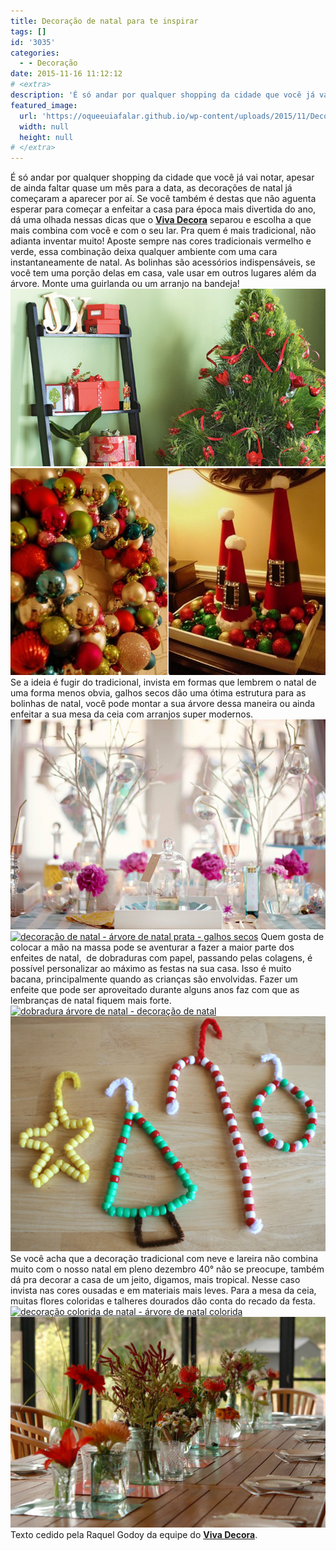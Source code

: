 ```yaml
---
title: Decoração de natal para te inspirar
tags: []
id: '3035'
categories:
  - - Decoração
date: 2015-11-16 11:12:12
# <extra>
description: 'É só andar por qualquer shopping da cidade que você já vai notar, apesar de ainda faltar quase um mês para a data, as decorações de natal já começaram a aparecer por aí. Se você também é destas que não aguenta esperar para começar a enfeitar a casa para época mais divertida do ano, dá uma olhada nessas dicas que o Viva Decora separou e escolha a que mais combina com você e com o seu lar. Pra quem é mais tradicional, não adianta inventar muito! Aposte sempre nas cores tradicionais vermelho e verde, essa combinação deixa qualquer ambiente com uma cara instantaneamente de natal. As bolinhas são acessórios indispensáveis, se você tem uma porção delas em casa, vale usar em outros lugares além da árvore. Monte uma guirlanda ou um arranjo na bandeja! Se a ideia é fugir do tradicional, &hellip;'
featured_image: 
  url: 'https://oqueeuiafalar.github.io/wp-content/uploads/2015/11/Decoração-de-Natal-verde-e-vermelha.jpg'
  width: null
  height: null
# </extra>
---
```


É só andar por qualquer shopping da cidade que você já vai notar, apesar de ainda faltar quase um mês para a data, as decorações de natal já começaram a aparecer por aí. Se você também é destas que não aguenta esperar para começar a enfeitar a casa para época mais divertida do ano, dá uma olhada nessas dicas que o **[Viva Decora](https://www.vivadecora.com.br/)** separou e escolha a que mais combina com você e com o seu lar. Pra quem é mais tradicional, não adianta inventar muito! Aposte sempre nas cores tradicionais vermelho e verde, essa combinação deixa qualquer ambiente com uma cara instantaneamente de natal. As bolinhas são acessórios indispensáveis, se você tem uma porção delas em casa, vale usar em outros lugares além da árvore. Monte uma guirlanda ou um arranjo na bandeja! [![Decoração tradicional de Natal - verde e vermelha](/wp-content/uploads/2015/11/Decoração-de-Natal-verde-e-vermelha.jpg)](/wp-content/uploads/2015/11/Decoração-de-Natal-verde-e-vermelha.jpg) [![decoração de natal - bolas natalinas em arranjos e bandejas ](/wp-content/uploads/2015/11/decoração-com-bolas-natalinas.jpg)](/wp-content/uploads/2015/11/decoração-com-bolas-natalinas.jpg) Se a ideia é fugir do tradicional, invista em formas que lembrem o natal de uma forma menos obvia, galhos secos dão uma ótima estrutura para as bolinhas de natal, você pode montar a sua árvore dessa maneira ou ainda enfeitar a sua mesa da ceia com arranjos super modernos. [![decoração de natal - bolas transparentes e galhos secos - decoração diferente para o Natal](/wp-content/uploads/2015/11/decoração-de-natal-moderna.jpg)](/wp-content/uploads/2015/11/decoração-de-natal-moderna.jpg) [![decoração de natal - árvore de natal prata - galhos secos](/wp-content/uploads/2015/11/árvore-de-natal-prata.jpg)](/wp-content/uploads/2015/11/árvore-de-natal-prata.jpg) Quem gosta de colocar a mão na massa pode se aventurar a fazer a maior parte dos enfeites de natal,  de dobraduras com papel, passando pelas colagens, é possível personalizar ao máximo as festas na sua casa. Isso é muito bacana, principalmente quando as crianças são envolvidas. Fazer um enfeite que pode ser aproveitado durante alguns anos faz com que as lembranças de natal fiquem mais forte. [![dobradura árvore de natal - decoração de natal](/wp-content/uploads/2015/11/árvore-de-natal-de-papel-dobradura.jpg)](/wp-content/uploads/2015/11/árvore-de-natal-de-papel-dobradura.jpg) [![enfeites artesanais de natal](/wp-content/uploads/2015/11/enfeites-de-natal.jpg)](/wp-content/uploads/2015/11/enfeites-de-natal.jpg) Se você acha que a decoração tradicional com neve e lareira não combina muito com o nosso natal em pleno dezembro 40° não se preocupe, também dá pra decorar a casa de um jeito, digamos, mais tropical. Nesse caso invista nas cores ousadas e em materiais mais leves. Para a mesa da ceia, muitas flores coloridas e talheres dourados dão conta do recado da festa. [![decoração colorida de natal - árvore de natal colorida](/wp-content/uploads/2015/11/árvore-de-natal-colorida-683x1024.jpg)](/wp-content/uploads/2015/11/árvore-de-natal-colorida.jpg) [![decoração ceia de natal](/wp-content/uploads/2015/11/decoração-mesa-de-natal.jpg)](/wp-content/uploads/2015/11/decoração-mesa-de-natal.jpg) Texto cedido pela Raquel Godoy da equipe do **[Viva Decora](https://www.vivadecora.com.br/)**.
